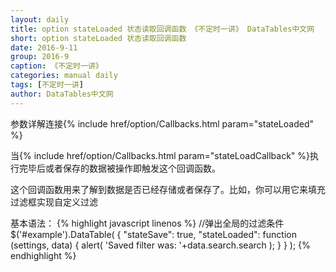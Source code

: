 ```yaml
---
layout: daily
title: option stateLoaded 状态读取回调函数 《不定时一讲》 DataTables中文网
short: option stateLoaded 状态读取回调函数
date: 2016-9-11
group: 2016-9
caption: 《不定时一讲》
categories: manual daily
tags: [不定时一讲]
author: DataTables中文网
---
```

参数详解连接{% include href/option/Callbacks.html param="stateLoaded" %}

当{% include href/option/Callbacks.html param="stateLoadCallback" %}执行完毕后或者保存的数据被操作即触发这个回调函数。
<!--more-->
这个回调函数用来了解到数据是否已经存储或者保存了。比如，你可以用它来填充过滤框实现自定义过滤

基本语法：
{% highlight javascript linenos %}
//弹出全局的过滤条件
$('#example').DataTable( {
  "stateSave": true,
  "stateLoaded": function (settings, data) {
    alert( 'Saved filter was: '+data.search.search );
  }
} );
{% endhighlight %}
